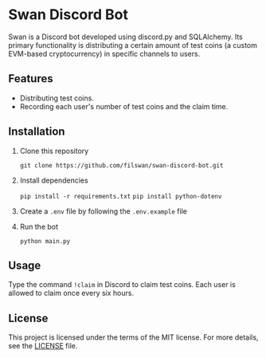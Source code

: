 # Swan Discord Bot

Swan is a Discord bot developed using discord.py and SQLAlchemy. Its primary functionality is distributing a certain amount of test coins (a custom EVM-based cryptocurrency) in specific channels to users.

## Features

- Distributing test coins.
- Recording each user's number of test coins and the claim time.

## Installation

1. Clone this repository
    
    ``git clone https://github.com/filswan/swan-discord-bot.git``

2. Install dependencies

    ``pip install -r requirements.txt``
    ``pip install python-dotenv``

3. Create a `.env` file by following the `.env.example` file

4. Run the bot

    ``python main.py``

## Usage

Type the command `!claim` in Discord to claim test coins. Each user is allowed to claim once every six hours.

## License

This project is licensed under the terms of the MIT license. For more details, see the [LICENSE](LICENSE) file.
